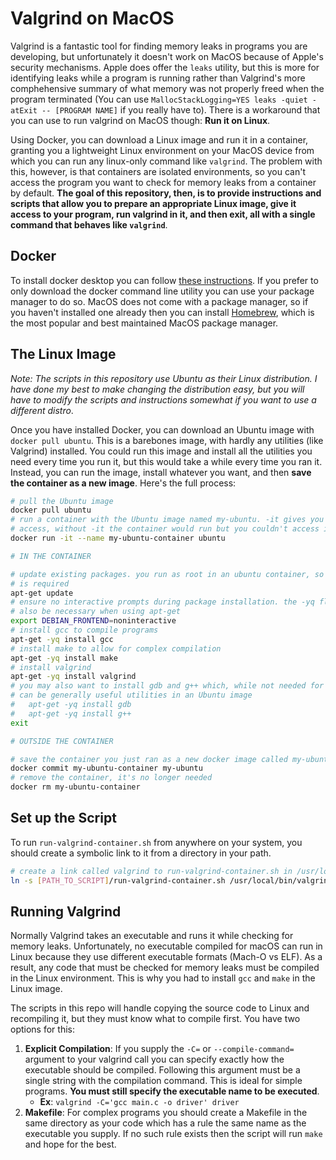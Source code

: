 # Valgrind on MacOS

Valgrind is a fantastic tool for finding memory leaks in programs you are developing, but unfortunately it doesn't work on MacOS because of Apple's security mechanisms. Apple does offer the `leaks` utility, but this is more for identifying leaks while a program is running rather than Valgrind's more comphehensive summary of what memory was not properly freed when the program terminated (You can use `MallocStackLogging=YES leaks -quiet -atExit -- [PROGRAM NAME]` if you really have to). There is a workaround that you can use to run valgrind on MacOS though: **Run it on Linux**.

Using Docker, you can download a Linux image and run it in a container, granting you a lightweight Linux environment on your MacOS device from which you can run any linux-only command like `valgrind`. The problem with this, however, is that containers are isolated environments, so you can't access the program you want to check for memory leaks from a container by default. **The goal of this repository, then, is to provide instructions and scripts that allow you to prepare an appropriate Linux image, give it access to your program, run valgrind in it, and then exit, all with a single command that behaves like `valgrind`**.

## Docker

To install docker desktop you can follow [these instructions](https://docs.docker.com/desktop/setup/install/mac-install/). If you prefer to only download the docker command line utility you can use your package manager to do so. MacOS does not come with a package manager, so if you haven't installed one already then you can install [Homebrew](https://brew.sh), which is the most popular and best maintained MacOS package manager.

## The Linux Image

*Note: The scripts in this repository use Ubuntu as their Linux distribution. I have done my best to make changing the distribution easy, but you will have to modify the scripts and instructions somewhat if you want to use a different distro*.

Once you have installed Docker, you can download an Ubuntu image with `docker pull ubuntu`. This is a barebones image, with hardly any utilities (like Valgrind) installed. You could run this image and install all the utilities you need every time you run it, but this would take a while every time you ran it. Instead, you can run the image, install whatever you want, and then **save the container as a new image**. Here's the full process:

```bash
# pull the Ubuntu image
docker pull ubuntu
# run a container with the Ubuntu image named my-ubuntu. -it gives you shell
# access, without -it the container would run but you couldn't access it
docker run -it --name my-ubuntu-container ubuntu

# IN THE CONTAINER

# update existing packages. you run as root in an ubuntu container, so no sudo
# is required
apt-get update
# ensure no interactive prompts during package installation. the -yq flag may
# also be necessary when using apt-get
export DEBIAN_FRONTEND=noninteractive
# install gcc to compile programs
apt-get -yq install gcc
# install make to allow for complex compilation
apt-get -yq install make
# install valgrind
apt-get -yq install valgrind
# you may also want to install gdb and g++ which, while not needed for valgrind,
# can be generally useful utilities in an Ubuntu image
#   apt-get -yq install gdb
#   apt-get -yq install g++
exit

# OUTSIDE THE CONTAINER

# save the container you just ran as a new docker image called my-ubuntu
docker commit my-ubuntu-container my-ubuntu
# remove the container, it's no longer needed
docker rm my-ubuntu-container
```

## Set up the Script

To run `run-valgrind-container.sh` from anywhere on your system, you should create a symbolic link to it from a directory in your path.

```bash
# create a link called valgrind to run-valgrind-container.sh in /usr/local/bin
ln -s [PATH_TO_SCRIPT]/run-valgrind-container.sh /usr/local/bin/valgrind
```

## Running Valgrind

Normally Valgrind takes an executable and runs it while checking for memory leaks. Unfortunately, no executable compiled for macOS can run in Linux because they use different executable formats (Mach-O vs ELF). As a result, any code that must be checked for memory leaks must be compiled in the Linux environment. This is why you had to install `gcc` and `make` in the Linux image.

The scripts in this repo will handle copying the source code to Linux and recompiling it, but they must know what to compile first. You have two options for this:

1. **Explicit Compilation**: If you supply the `-C=` or `--compile-command=` argument to your valgrind call you can specify exactly how the executable should be compiled. Following this argument must be a single string with the compilation command. This is ideal for simple programs. **You must still specify the executable name to be executed**.
    - **Ex**: `valgrind -C='gcc main.c -o driver' driver`
2. **Makefile**: For complex programs you should create a Makefile in the same directory as your code which has a rule the same name as the executable you supply. If no such rule exists then the script will run `make` and hope for the best.
